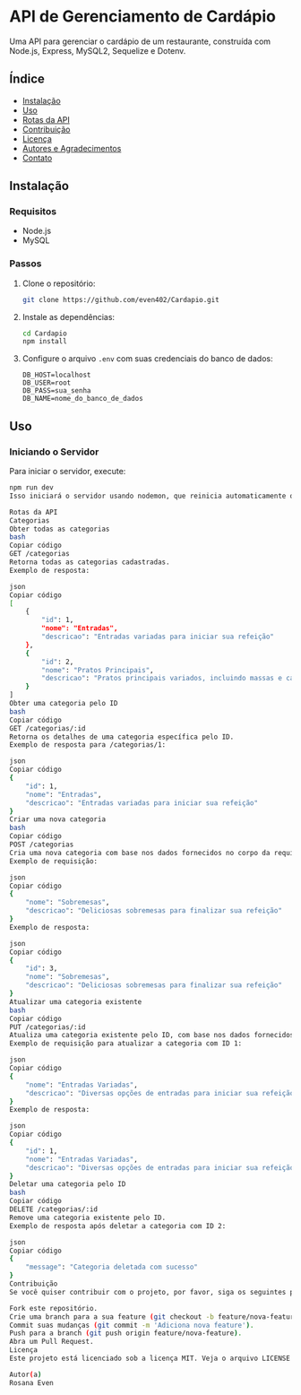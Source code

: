 # API de Gerenciamento de Cardápio

Uma API para gerenciar o cardápio de um restaurante, construída com Node.js, Express, MySQL2, Sequelize e Dotenv.

## Índice
- [Instalação](#instalação)
- [Uso](#uso)
- [Rotas da API](#rotas-da-api)
- [Contribuição](#contribuição)
- [Licença](#licença)
- [Autores e Agradecimentos](#autores-e-agradecimentos)
- [Contato](#contato)

## Instalação

### Requisitos
- Node.js
- MySQL

### Passos
1. Clone o repositório:
    ```sh
    git clone https://github.com/even402/Cardapio.git
    ```
2. Instale as dependências:
    ```sh
    cd Cardapio
    npm install
    ```
3. Configure o arquivo `.env` com suas credenciais do banco de dados:
    ```
    DB_HOST=localhost
    DB_USER=root
    DB_PASS=sua_senha
    DB_NAME=nome_do_banco_de_dados
    ```

## Uso

### Iniciando o Servidor
Para iniciar o servidor, execute:
```sh
npm run dev
Isso iniciará o servidor usando nodemon, que reinicia automaticamente o servidor sempre que houver alterações no código.

Rotas da API
Categorias
Obter todas as categorias
bash
Copiar código
GET /categorias
Retorna todas as categorias cadastradas.
Exemplo de resposta:

json
Copiar código
[
    {
        "id": 1,
        "nome": "Entradas",
        "descricao": "Entradas variadas para iniciar sua refeição"
    },
    {
        "id": 2,
        "nome": "Pratos Principais",
        "descricao": "Pratos principais variados, incluindo massas e carnes"
    }
]
Obter uma categoria pelo ID
bash
Copiar código
GET /categorias/:id
Retorna os detalhes de uma categoria específica pelo ID.
Exemplo de resposta para /categorias/1:

json
Copiar código
{
    "id": 1,
    "nome": "Entradas",
    "descricao": "Entradas variadas para iniciar sua refeição"
}
Criar uma nova categoria
bash
Copiar código
POST /categorias
Cria uma nova categoria com base nos dados fornecidos no corpo da requisição.
Exemplo de requisição:

json
Copiar código
{
    "nome": "Sobremesas",
    "descricao": "Deliciosas sobremesas para finalizar sua refeição"
}
Exemplo de resposta:

json
Copiar código
{
    "id": 3,
    "nome": "Sobremesas",
    "descricao": "Deliciosas sobremesas para finalizar sua refeição"
}
Atualizar uma categoria existente
bash
Copiar código
PUT /categorias/:id
Atualiza uma categoria existente pelo ID, com base nos dados fornecidos no corpo da requisição.
Exemplo de requisição para atualizar a categoria com ID 1:

json
Copiar código
{
    "nome": "Entradas Variadas",
    "descricao": "Diversas opções de entradas para iniciar sua refeição"
}
Exemplo de resposta:

json
Copiar código
{
    "id": 1,
    "nome": "Entradas Variadas",
    "descricao": "Diversas opções de entradas para iniciar sua refeição"
}
Deletar uma categoria pelo ID
bash
Copiar código
DELETE /categorias/:id
Remove uma categoria existente pelo ID.
Exemplo de resposta após deletar a categoria com ID 2:

json
Copiar código
{
    "message": "Categoria deletada com sucesso"
}
Contribuição
Se você quiser contribuir com o projeto, por favor, siga os seguintes passos:

Fork este repositório.
Crie uma branch para a sua feature (git checkout -b feature/nova-feature).
Commit suas mudanças (git commit -m 'Adiciona nova feature').
Push para a branch (git push origin feature/nova-feature).
Abra um Pull Request.
Licença
Este projeto está licenciado sob a licença MIT. Veja o arquivo LICENSE para mais detalhes.

Autor(a)
Rosana Even
